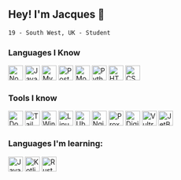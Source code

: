 ## Hey! I'm Jacques 👋
`19 - South West, UK - Student`
### Languages I Know
<picture title="Node.js">
  <source media="(prefers-color-scheme: dark)" srcset="https://cdn.jsdelivr.net/gh/h-exx/h-exx@main/devicons/nodejs-light.svg">
  <img width="30px" alt="Node.js" src="https://cdn.jsdelivr.net/gh/h-exx/h-exx@main/devicons/nodejs-dark.svg">
</picture>
<picture title="Javascript">
  <source media="(prefers-color-scheme: dark)" srcset="https://cdn.jsdelivr.net/gh/h-exx/h-exx@main/devicons/javascript-light.svg">
  <img width="30px" alt="Javascript" src="https://cdn.jsdelivr.net/gh/h-exx/h-exx@main/devicons/javascript-dark.svg">
</picture>
<picture title="MySQL">
  <source media="(prefers-color-scheme: dark)" srcset="https://cdn.jsdelivr.net/gh/h-exx/h-exx@main/devicons/mysql-light.svg">
  <img width="30px" alt="MySQL" src="https://cdn.jsdelivr.net/gh/h-exx/h-exx@main/devicons/mysql-dark.svg">
</picture>
<picture title="Postgres">
  <source media="(prefers-color-scheme: dark)" srcset="https://cdn.jsdelivr.net/gh/h-exx/h-exx@main/devicons/postgres-light.svg">
  <img width="30px" alt="Postgres" src="https://cdn.jsdelivr.net/gh/h-exx/h-exx@main/devicons/postgres-dark.svg">
</picture>
<picture title="MongoDB">
  <source media="(prefers-color-scheme: dark)" srcset="https://cdn.jsdelivr.net/gh/h-exx/h-exx@main/devicons/mongodb-light.svg">
  <img width="30px" alt="MongoDB" src="https://cdn.jsdelivr.net/gh/h-exx/h-exx@main/devicons/mongodb-dark.svg">
</picture>
<picture title="Python">
  <source media="(prefers-color-scheme: dark)" srcset="https://cdn.jsdelivr.net/gh/h-exx/h-exx@main/devicons/python-light.svg">
  <img width="30px" alt="Python" src="https://cdn.jsdelivr.net/gh/h-exx/h-exx@main/devicons/python-dark.svg">
</picture>
<picture title="HTML5">
  <source media="(prefers-color-scheme: dark)" srcset="https://cdn.jsdelivr.net/gh/h-exx/h-exx@main/devicons/html5-light.svg">
  <img width="30px" alt="HTML5" src="https://cdn.jsdelivr.net/gh/h-exx/h-exx@main/devicons/html5-dark.svg">
</picture>
<picture title="CSS3">
  <source media="(prefers-color-scheme: dark)" srcset="https://cdn.jsdelivr.net/gh/h-exx/h-exx@main/devicons/css3-light.svg">
  <img width="30px" alt="CSS3" src="https://cdn.jsdelivr.net/gh/h-exx/h-exx@main/devicons/css3-dark.svg">
</picture>

### Tools I know
<picture title="Docker">
  <source media="(prefers-color-scheme: dark)" srcset="https://cdn.jsdelivr.net/gh/h-exx/h-exx@main/devicons/docker-light.svg">
  <img width="30px" alt="Docker" src="https://cdn.jsdelivr.net/gh/h-exx/h-exx@main/devicons/docker-dark.svg">
</picture>
<picture title="TailwindCSS">
  <source media="(prefers-color-scheme: dark)" srcset="https://cdn.jsdelivr.net/gh/h-exx/h-exx@main/devicons/tailwind-light.svg">
  <img width="30px" alt="TailwindCSS" src="https://cdn.jsdelivr.net/gh/h-exx/h-exx@main/devicons/tailwind-dark.svg">
</picture>
<picture title="Windows">
  <source media="(prefers-color-scheme: dark)" srcset="https://cdn.jsdelivr.net/gh/h-exx/h-exx@main/devicons/windows11-light.svg">
  <img width="30px" alt="Windows" src="https://cdn.jsdelivr.net/gh/h-exx/h-exx@main/devicons/windows11-dark.svg">
</picture>
<picture title="Linux">
  <source media="(prefers-color-scheme: dark)" srcset="https://cdn.jsdelivr.net/gh/h-exx/h-exx@main/devicons/linux-light.svg">
  <img width="30px" alt="Linux" src="https://cdn.jsdelivr.net/gh/h-exx/h-exx@main/devicons/linux-dark.svg">
</picture>
<picture title="Ubuntu">
  <source media="(prefers-color-scheme: dark)" srcset="https://cdn.jsdelivr.net/gh/h-exx/h-exx@main/devicons/ubuntu-light.svg">
  <img width="30px" alt="Ubuntu" src="https://cdn.jsdelivr.net/gh/h-exx/h-exx@main/devicons/ubuntu-dark.svg">
</picture>
<picture title="Nginx">
  <source media="(prefers-color-scheme: dark)" srcset="https://cdn.jsdelivr.net/gh/h-exx/h-exx@main/devicons/nginx-light.svg">
  <img width="30px" alt="Nginx" src="https://cdn.jsdelivr.net/gh/h-exx/h-exx@main/devicons/nginx-dark.svg">
</picture>
<picture title="Proxmox">
  <source media="(prefers-color-scheme: dark)" srcset="https://cdn.jsdelivr.net/gh/h-exx/h-exx@main/devicons/proxmox-light.svg">
  <img width="30px" alt="Proxmox" src="https://cdn.jsdelivr.net/gh/h-exx/h-exx@main/devicons/proxmox-dark.svg">
</picture>
<picture title="DigitalOcean">
  <source media="(prefers-color-scheme: dark)" srcset="https://cdn.jsdelivr.net/gh/h-exx/h-exx@main/devicons/digitalocean-light.svg">
  <img width="30px" alt="DigitalOcean" src="https://cdn.jsdelivr.net/gh/h-exx/h-exx@main/devicons/digitalocean-dark.svg">
</picture>
<picture title="Vultr">
  <source media="(prefers-color-scheme: dark)" srcset="https://cdn.jsdelivr.net/gh/h-exx/h-exx@main/devicons/vultr-light.svg">
  <img width="30px" alt="Vultr" src="https://cdn.jsdelivr.net/gh/h-exx/h-exx@main/devicons/vultr-dark.svg">
</picture>
<picture title="JetBrains">
  <source media="(prefers-color-scheme: dark)" srcset="https://cdn.jsdelivr.net/gh/h-exx/h-exx@main/devicons/jetbrains-light.svg">
  <img width="30px" alt="JetBrains" src="https://cdn.jsdelivr.net/gh/h-exx/h-exx@main/devicons/jetbrains-dark.svg">
</picture>

### Languages I'm learning:
<picture title="Java">
  <source media="(prefers-color-scheme: dark)" srcset="https://cdn.jsdelivr.net/gh/h-exx/h-exx@main/devicons/java-light.svg">
  <img width="30px" alt="Java" src="https://cdn.jsdelivr.net/gh/h-exx/h-exx@main/devicons/java-dark.svg">
</picture>
<picture title="Kotlin">
  <source media="(prefers-color-scheme: dark)" srcset="https://cdn.jsdelivr.net/gh/h-exx/h-exx@main/devicons/kotlin-light.svg">
  <img width="30px" alt="Kotlin" src="https://cdn.jsdelivr.net/gh/h-exx/h-exx@main/devicons/kotlin-dark.svg">
</picture>
<picture title="Rust">
  <source media="(prefers-color-scheme: dark)" srcset="https://cdn.jsdelivr.net/gh/h-exx/h-exx@main/devicons/rust-light.svg">
  <img width="30px" alt="Rust" src="https://cdn.jsdelivr.net/gh/h-exx/h-exx@main/devicons/rust-dark.svg">
</picture>
